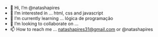 - 👋 Hi, I’m @natashapires
- 👀 I’m interested in ... html, css and javascript
- 🌱 I’m currently learning ... lógica de programação
- 💞️ I’m looking to collaborate on ...
- 📫 How to reach me ... natashapires31@gmail.com or @natashapires

<!---
natashapires/natashapires is a ✨ special ✨ repository because its `README.md` (this file) appears on your GitHub profile.
You can click the Preview link to take a look at your changes.
--->
